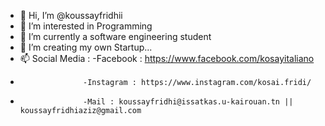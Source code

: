 - 👋 Hi, I’m @koussayfridhii
- 👀 I’m interested in Programming
- 🌱 I’m currently a software engineering student
- 💞️ I’m creating my own Startup...
- 📫 Social Media : -Facebook : https://www.facebook.com/kosayitaliano
-                   -Instagram : https://www.instagram.com/kosai.fridi/
-                   -Mail : koussayfridhi@issatkas.u-kairouan.tn || koussayfridhiaziz@gmail.com

<!---
koussayfridhii/koussayfridhii is a ✨ special ✨ repository because its `README.md` (this file) appears on your GitHub profile.
You can click the Preview link to take a look at your changes.
--->
